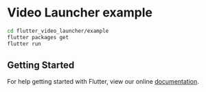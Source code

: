 # Video Launcher example

```bash
cd flutter_video_launcher/example
flutter packages get
flutter run
```

## Getting Started

For help getting started with Flutter, view our online
[documentation](http://flutter.io/).
    